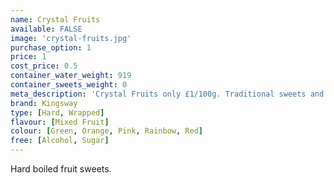 ```yaml
---
name: Crystal Fruits
available: FALSE
image: 'crystal-fruits.jpg'
purchase_option: 1
price: 1
cost_price: 0.5
container_water_weight: 919
container_sweets_weight: 0
meta_description: 'Crystal Fruits only £1/100g. Traditional sweets and more at Humbugs Confectionery Store. Specialists in satisfying your sweet tooth!'
brand: Kingsway
type: [Hard, Wrapped]
flavour: [Mixed Fruit]
colour: [Green, Orange, Pink, Rainbow, Red]
free: [Alcohol, Sugar]
---
```

Hard boiled fruit sweets.